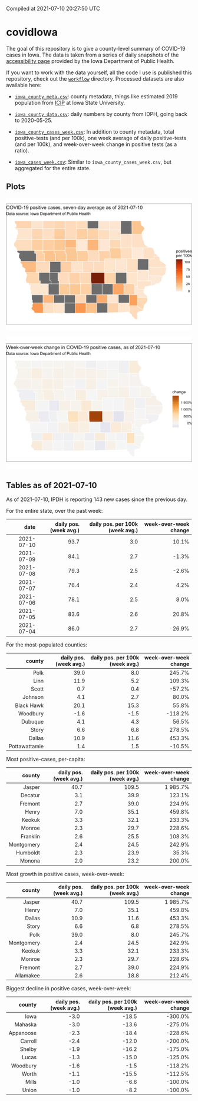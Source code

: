Compiled at 2021-07-10 20:27:50 UTC

<!-- README.md is generated from README.Rmd. Please edit that file -->

# covidIowa

<!-- badges: start -->

<!-- badges: end -->

The goal of this repository is to give a county-level summary of
COVID-19 cases in Iowa. The data is taken from a series of daily
snapshots of the [accessibility
page](https://coronavirus.iowa.gov/pages/access) provided by the Iowa
Department of Public Health.

If you want to work with the data yourself, all the code I use is
published this repository, check out the [`workflow`](workflow)
directory. Processed datasets are also available here:

  - [`iowa_county_meta.csv`](https://raw.githubusercontent.com/ijlyttle/covidIowa/master/workflow/data/99-publish/iowa_county_meta.csv):
    county metadata, things like estimated 2019 population from
    [ICIP](https://www.icip.iastate.edu/tables/population/counties-estimates)
    at Iowa State University.

  - [`iowa_county_data.csv`](https://raw.githubusercontent.com/ijlyttle/covidIowa/master/workflow/data/99-publish/iowa_county_data.csv):
    daily numbers by county from IDPH, going back to 2020-05-25.

  - [`iowa_county_cases_week.csv`](https://raw.githubusercontent.com/ijlyttle/covidIowa/master/workflow/data/99-publish/iowa_county_data.csv):
    In addition to county metadata, total positive-tests (and per 100k),
    one week average of daily positive-tests (and per 100k), and
    week-over-week change in positive tests (as a ratio).

  - [`iowa_cases_week.csv`](https://raw.githubusercontent.com/ijlyttle/covidIowa/master/workflow/data/99-publish/iowa_cases_week.csv):
    Similar to `iowa_county_cases_week.csv`, but aggregated for the
    entire state.

## Plots

![](workflow/data/99-publish/iowa_cases.png)

![](workflow/data/99-publish/iowa_change.png)

## Tables as of 2021-07-10

As of 2021-07-10, IPDH is reporting 143 new cases since the previous
day.

For the entire state, over the past week:

|       date | daily pos. (week avg.) | daily pos. per 100k (week avg.) | week-over-week change |
| ---------: | ---------------------: | ------------------------------: | --------------------: |
| 2021-07-10 |                   93.7 |                             3.0 |                 10.1% |
| 2021-07-09 |                   84.1 |                             2.7 |                \-1.3% |
| 2021-07-08 |                   79.3 |                             2.5 |                \-2.6% |
| 2021-07-07 |                   76.4 |                             2.4 |                  4.2% |
| 2021-07-06 |                   78.1 |                             2.5 |                  8.0% |
| 2021-07-05 |                   83.6 |                             2.6 |                 20.8% |
| 2021-07-04 |                   86.0 |                             2.7 |                 26.9% |

For the most-populated counties:

|        county | daily pos. (week avg.) | daily pos. per 100k (week avg.) | week-over-week change |
| ------------: | ---------------------: | ------------------------------: | --------------------: |
|          Polk |                   39.0 |                             8.0 |                245.7% |
|          Linn |                   11.9 |                             5.2 |                109.3% |
|         Scott |                    0.7 |                             0.4 |               \-57.2% |
|       Johnson |                    4.1 |                             2.7 |                 80.0% |
|    Black Hawk |                   20.1 |                            15.3 |                 55.8% |
|      Woodbury |                  \-1.6 |                           \-1.5 |              \-118.2% |
|       Dubuque |                    4.1 |                             4.3 |                 56.5% |
|         Story |                    6.6 |                             6.8 |                278.5% |
|        Dallas |                   10.9 |                            11.6 |                453.3% |
| Pottawattamie |                    1.4 |                             1.5 |               \-10.5% |

Most positive-cases, per-capita:

|     county | daily pos. (week avg.) | daily pos. per 100k (week avg.) | week-over-week change |
| ---------: | ---------------------: | ------------------------------: | --------------------: |
|     Jasper |                   40.7 |                           109.5 |              1 985.7% |
|    Decatur |                    3.1 |                            39.9 |                123.1% |
|    Fremont |                    2.7 |                            39.0 |                224.9% |
|      Henry |                    7.0 |                            35.1 |                459.8% |
|     Keokuk |                    3.3 |                            32.1 |                233.3% |
|     Monroe |                    2.3 |                            29.7 |                228.6% |
|   Franklin |                    2.6 |                            25.5 |                108.3% |
| Montgomery |                    2.4 |                            24.5 |                242.9% |
|   Humboldt |                    2.3 |                            23.9 |                 35.3% |
|     Monona |                    2.0 |                            23.2 |                200.0% |

Most growth in positive cases, week-over-week:

|     county | daily pos. (week avg.) | daily pos. per 100k (week avg.) | week-over-week change |
| ---------: | ---------------------: | ------------------------------: | --------------------: |
|     Jasper |                   40.7 |                           109.5 |              1 985.7% |
|      Henry |                    7.0 |                            35.1 |                459.8% |
|     Dallas |                   10.9 |                            11.6 |                453.3% |
|      Story |                    6.6 |                             6.8 |                278.5% |
|       Polk |                   39.0 |                             8.0 |                245.7% |
| Montgomery |                    2.4 |                            24.5 |                242.9% |
|     Keokuk |                    3.3 |                            32.1 |                233.3% |
|     Monroe |                    2.3 |                            29.7 |                228.6% |
|    Fremont |                    2.7 |                            39.0 |                224.9% |
|  Allamakee |                    2.6 |                            18.8 |                212.4% |

Biggest decline in positive cases, week-over-week:

|    county | daily pos. (week avg.) | daily pos. per 100k (week avg.) | week-over-week change |
| --------: | ---------------------: | ------------------------------: | --------------------: |
|      Iowa |                  \-3.0 |                          \-18.5 |              \-300.0% |
|   Mahaska |                  \-3.0 |                          \-13.6 |              \-275.0% |
| Appanoose |                  \-2.3 |                          \-18.4 |              \-228.6% |
|   Carroll |                  \-2.4 |                          \-12.0 |              \-200.0% |
|    Shelby |                  \-1.9 |                          \-16.2 |              \-175.0% |
|     Lucas |                  \-1.3 |                          \-15.0 |              \-125.0% |
|  Woodbury |                  \-1.6 |                           \-1.5 |              \-118.2% |
|     Worth |                  \-1.1 |                          \-15.5 |              \-112.5% |
|     Mills |                  \-1.0 |                           \-6.6 |              \-100.0% |
|     Union |                  \-1.0 |                           \-8.2 |              \-100.0% |

